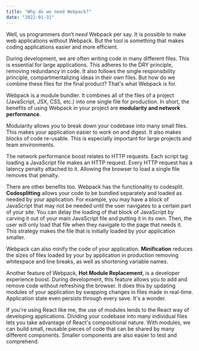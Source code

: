 ```yaml
---
title: "Why do we need Webpack?"
date: "2022-01-31"
---
```


Well, us programmers don’t _need_ Webpack per say. It is possible to make web applications without Webpack. But the tool is something that makes coding applications easier and more efficient.

During development, we are often writing code in many different files. This is essential for large applications. This adheres to the DRY principle, removing redundancy in code. It also follows the single responsibility principle, compartmentalizing ideas in their own files. But how do we combine these files for the final product? That's what Webpack is for.

Webpack is a module bundler. It combines all of the files of a project (JavaScript, JSX, CSS, etc.) into one single file for production. In short, the benefits of using Webpack in your project are **modularity and network performance**.

Modularity allows you to break down your codebase into many small files. This makes your application easier to work on and digest. It also makes blocks of code re-usable. This is especially important for large projects and team environments.

The network performance boost relates to HTTP requests. Each script tag loading a JavaScript file makes an HTTP request. Every HTTP request has a latency penalty attached to it. Allowing the browser to load a single file removes that penalty.

There are other benefits too. Webpack has the functionality to codesplit. **Codesplitting** allows your code to be bundled separately and loaded as needed by your application. For example, you may have a block of JavaScript that may not be needed until the user navigates to a certain part of your site. You can delay the loading of that block of JavaScript by carving it out of your main JavaScript file and putting it in its own. Then, the user will only load that file when they navigate to the page that needs it. This strategy makes the file that is initially loaded by your application smaller.

Webpack can also minify the code of your application. **Minification** reduces the sizes of files loaded by your by application in production removing whitespace and line breaks, as well as shortening variable names.

Another feature of Webpack, **Hot Module Replacement**, is a developer experience boost. During development, this feature allows you to add and remove code without refreshing the browser. It does this by updating modules of your application by swapping changes in files made in real-time. Application state even persists through every save. It's a wonder.

If you're using React like me, the use of modules lends to the React way of developing applications. Dividing your codebase into many individual files lets you take advantage of React's compositional nature. With modules, we can build small, reusable pieces of code that can be shared by many different components. Smaller components are also easier to test and comprehend.
